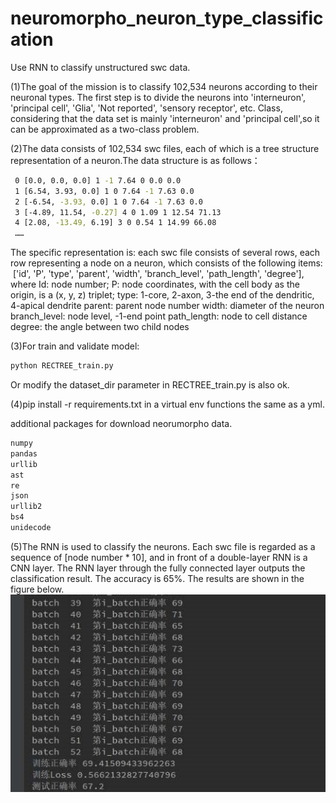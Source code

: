 # neuromorpho_neuron_type_classification

Use RNN to classify unstructured swc data.

(1)The goal of the mission is to classify 102,534 neurons according to their neuronal types. The first step is to divide the neurons into 'interneuron', 'principal cell', 'Glia', 'Not reported', 'sensory receptor', etc. Class, considering that the data set is mainly 'interneuron' and 'principal cell',so it can be approximated as a two-class problem.

(2)The data consists of 102,534 swc files, each of which is a tree structure representation of a neuron.The data structure is as follows：
```sh
 0 [0.0, 0.0, 0.0] 1 -1 7.64 0 0.0 0.0
 1 [6.54, 3.93, 0.0] 1 0 7.64 -1 7.63 0.0
 2 [-6.54, -3.93, 0.0] 1 0 7.64 -1 7.63 0.0
 3 [-4.89, 11.54, -0.27] 4 0 1.09 1 12.54 71.13
 4 [2.08, -13.49, 6.19] 3 0 0.54 1 14.99 66.08
 ……
 ```

The specific representation is: each swc file consists of several rows, each row representing a node on a neuron, which consists of the following items:
 ['id', 'P', 'type', 'parent', 'width', 'branch_level', 'path_length', 'degree'], where
Id: node number;
P: node coordinates, with the cell body as the origin, is a (x, y, z) triplet;
type: 1-core, 2-axon, 3-the end of the dendritic, 4-apical dendrite
parent: parent node number
width: diameter of the neuron
branch_level: node level, -1-end point
path_length: node to cell distance
degree: the angle between two child nodes

(3)For train and validate model:
```sh
python RECTREE_train.py
```
Or modify the dataset_dir parameter in RECTREE_train.py is also ok.

(4)pip install -r requirements.txt in a virtual env functions the same as a yml.

additional packages for download neorumorpho data.
```python
numpy
pandas
urllib
ast
re
json
urllib2
bs4
unidecode
```
(5)The RNN is used to classify the neurons. Each swc file is regarded as a sequence of [node number * 10], and in front of a double-layer RNN is a CNN layer. The RNN layer through the fully connected layer outputs the classification result. The accuracy is 65%.
The results are shown in the figure below.
![Image text](https://github.com/thomasaimondy/neuromorpho_neuron_type_classification/blob/master/images/result.jpg)
